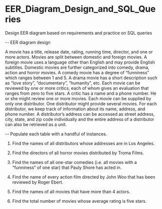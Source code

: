 # EER_Diagram_Design_and_SQL_Queries
Design EER diagram based on requirements and practice on SQL queries

-- EER diagram design

A movie has a title, release date, rating, running time, director, and one or more actors.
Movies are split between domestic and foreign movies. A foreign movie uses a language other
than English and may provide English subtitles. Domestic movies are further categorized into
comedy, drama, action and horror movies. A comedy movie has a degree of “funniness” which
ranges between 1 and 5. A drama movie has a short description such as “love story”,
“documentary”, “humanity”, etc.
Each movie can be reviewed by one or more critics, each of whom gives an evaluation that
ranges from zero to five stars. A critic has a name and a phone number. He or she might review
one or more movies.
Each movie can be supplied by only one distributor. One distributor might provide several
movies. For each distributor, we keep track of information about its name, address, and phone
number. A distributor’s address can be accessed as street address, city, state, and zip code
individually and the entire address of a distributor can also be retrieved as a unit.

-- Populate each table with a handful of instances.

1. Find the names of all distributors whose addresses are in Los Angeles.

2. Find the directors of all horror movies distributed by Troma Films.

3. Find the names of all one-star comedies (i.e. all movies with a “funniness” of one star) that
Pauly Shore has acted in.

4. Find the name of every action film directed by John Woo that has been reviewed by Roger
Ebert.

5. Find the names of all movies that have more than 4 actors.

6. Find the total number of movies whose average rating is five stars.

